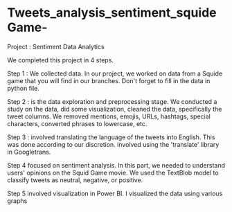 # Tweets_analysis_sentiment_squideGame-
Project : Sentiment Data Analytics 

We completed this project in 4 steps.

Step 1 : We collected data. In our project, we worked on data from a Squide game that you will find in our branches. Don't forget to fill in the data in python file.

Step 2 : is the data exploration and preprocessing stage. We conducted a study on the data, did some visualization, cleaned the data, specifically the tweet columns.
        We removed mentions, emojis, URLs, hashtags, special characters, converted phrases to lowercase, etc.

Step 3 : involved translating the language of the tweets into English. This was done according to our discretion.
         involved using the 'translate' library in Googletrans.


Step 4 focused on sentiment analysis. 
        In this part, we needed to understand users' opinions on the Squid Game movie. We used the TextBlob model to classify tweets as neutral, negative, or positive.

Step 5 involved visualization in Power BI. I visualized the data using various graphs
